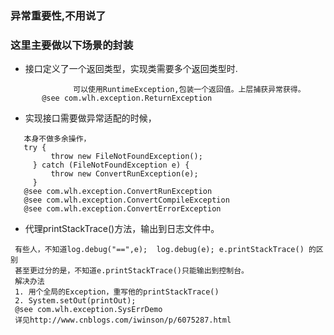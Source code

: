 ### 异常重要性,不用说了
### 这里主要做以下场景的封装
   - 接口定义了一个返回类型，实现类需要多个返回类型时.  
   ```
                 可以使用RuntimeException,包装一个返回值。上层捕获异常获得。
          @see com.wlh.exception.ReturnException       
   ```              
   - 实现接口需要做异常适配的时候，
   ```
      本身不做多余操作，
      try {
			throw new FileNotFoundException();
		} catch (FileNotFoundException e) {
			throw new ConvertRunException(e);
		}
      @see com.wlh.exception.ConvertRunException
      @see com.wlh.exception.ConvertCompileException
      @see com.wlh.exception.ConvertErrorException
   ```
   - 代理printStackTrace()方法，输出到日志文件中。
   ```
   	有些人，不知道log.debug("==",e);  log.debug(e); e.printStackTrace() 的区别
   	甚至更过分的是，不知道e.printStackTrace()只能输出到控制台。
   	解决办法
   	1. 用个全局的Exception，重写他的printStackTrace()
   	2. System.setOut(printOut);  
   	@see com.wlh.exception.SysErrDemo
   	详见http://www.cnblogs.com/iwinson/p/6075287.html
   ```